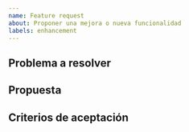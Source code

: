 ```yaml
---
name: Feature request
about: Proponer una mejora o nueva funcionalidad
labels: enhancement
---
```


## Problema a resolver

## Propuesta

## Criterios de aceptación
